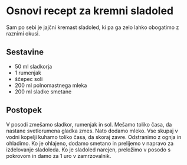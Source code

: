 # Osnovi recept za kremni sladoled

Sam po sebi je jajčni kremast sladoled, ki pa ga zelo lahko obogatimo z raznimi okusi.

## Sestavine

 * 50 ml sladkorja
 * 1 rumenjak
 * ščepec soli
 * 200 ml polnomastnega mleka
 * 200 ml sladke smetane

## Postopek
 
V posodi zmešamo sladkor, rumenjak in sol. Mešamo toliko časa, da nastane svetlorumena gladka zmes. Nato dodamo mleko. Vse skupaj v vodni kopelji kuhamo toliko časa, da skoraj zavre. Odstranimo z ognja in ohladimo. Ko je ohlajeno, dodamo smetano in prelijemo v napravo za izdelovanje sladoleda. Ko je sladoled narejen, preložimo v posodo s pokrovom in damo za 1 uro v zamrzovalnik.
